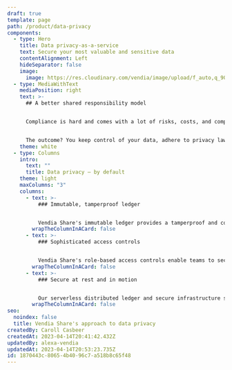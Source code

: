 ```yaml
---
draft: true
template: page
path: /product/data-privacy
components:
  - type: Hero
    title: Data privacy-as-a-service
    text: Secure your most valuable and sensitive data
    contentAlignment: Left
    hideSeparator: false
    image:
      image: https://res.cloudinary.com/vendia/image/upload/f_auto,q_90/v1674599286/Website/Iso/Lock_udoq7e.png
  - type: MediaWithText
    mediaPosition: right
    text: >-
      ## A better shared responsibility model


      Compliance is hard and comes with a lot of risks, costs, and complexities. Vendia's shared responsibility model allows customers to focus on their data, while Vendia takes care of the heavy lifting associated with infrastructure. 


      The outcome? You keep control of your data, adhere to privacy laws, and reduce risk without the need for hundreds of additional IT controls.
    theme: white
  - type: Columns
    intro:
      text: ""
      title: Data privacy — by default
    theme: light
    maxColumns: "3"
    columns:
      - text: >-
          ### Immutable, tamperproof ledger


          Vendia Share's immutable ledger provides a tamperproof and complete lineage of your data. You can quickly reconcile and accurately audit across your partner ecosystem.
        wrapTheColumnInACard: false
      - text: >-
          ### Sophisticated access controls


          Vendia Share's role-based access controls enable teams to securely share data across their organizations *and their partner networks.* Users can finely scope read and write permissions for their entire data ecosystem.
        wrapTheColumnInACard: false
      - text: >-
          ### Secure at rest and in motion


          Our serverless distributed ledger and secure infrastructure stack goes beyond 'encrypted at rest and in motion,' resulting in verifiable guarantees around data accuracy and resilience, so you know your data is safe at all times.
        wrapTheColumnInACard: false
seo:
  noindex: false
  title: Vendia Share's approach to data privacy
createdBy: Caroll Casbeer
createdAt: 2023-04-14T20:41:42.432Z
updatedBy: alexa-vendia
updatedAt: 2023-04-14T20:53:23.735Z
id: 1870443c-8065-4b40-96c7-a518b8c65f48
---
```

